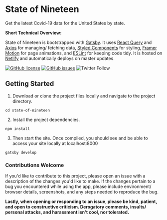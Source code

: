 # State of Nineteen

Get the latest Covid-19 data for the United States by state.

**Short Technical Overview:**

State of Nineteen is bootstrapped with [Gatsby](https://www.gatsbyjs.com/). It uses [React Query](https://react-query.tanstack.com/) and [Axios](https://github.com/axios/axios) for managing/ fetching data, [Styled Components](https://styled-components.com) for styling, [Framer Motion](https://www.framer.com/motion/) for page animations, and [ESLint](https://eslint.org/) for keeping code tidy. It is hosted on [Netlify](https://www.netlify.com/) and automatically deploys on master updates.

[![GitHub license](https://img.shields.io/github/license/justinjunodev/state-of-nineteen)](https://github.com/justinjunodev/state-of-nineteen/blob/master/LICENSE) [![GitHub issues](https://img.shields.io/github/issues/justinjunodev/state-of-nineteen)](https://github.com/justinjunodev/state-of-nineteen/issues) ![Twitter Follow](https://img.shields.io/twitter/follow/justinjunodev?label=follow)

## Getting Started

1. Download or clone the project files locally and navigate to the project directory.

```
cd state-of-nineteen
```

2. Install the project dependencies.

```
npm install
```

3. Then start the site. Once compiled, you should see and be able to access your site locally at localhost:8000

```
gatsby develop
```

### Contributions Welcome

If you'd like to contribute to this project, please open an issue with a description of the changes you'd like to make. If the changes pertain to a bug you encountered while using the app, please include environment/ browser details, screenshots, and any steps needed to reproduce the bug.

**Lastly, when opening or responding to an issue, please be kind, patient, and open to constructive criticism. Derogatory comments, insults/ personal attacks, and harassment isn't cool, nor tolerated.**
